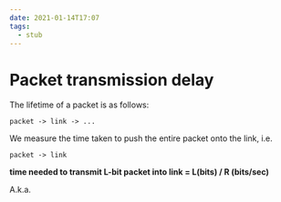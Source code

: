 ```yaml
---
date: 2021-01-14T17:07
tags: 
  - stub
---
```


# Packet transmission delay

The lifetime of a packet is as follows:

```
packet -> link -> ...
```

We measure the time taken to push the entire packet onto the link, i.e.

```
packet -> link
```

**time needed to transmit L-bit packet into link = L(bits) / R (bits/sec)**

A.k.a. <ec8c89c0> 
